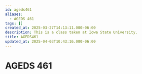 ```yaml
---
id: ageds461
aliases:
  - AGEDS 461
tags: []
created_at: 2025-03-27T14:13:11.000-06:00
description: This is a class taken at Iowa State University.
title: AGEDS461
updated_at: 2025-04-03T10:43:16.000-06:00
---
```


# AGEDS 461
